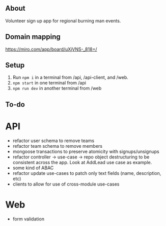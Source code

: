 ## About
Volunteer sign up app for regional burning man events.

## Domain mapping
https://miro.com/app/board/uXjVNS-_818=/

## Setup
1. Run `npm i` in a terminal from /api, /api-client, and /web.
2. `npm start` in one terminal from /api
3. `npm run dev` in another terminal from /web

## To-do
# API
* refactor user schema to remove teams
* refactor team schema to remove members
* mongoose transactions to preserve atomicity with signups/unsignups
* refactor controller -> use-case -> repo object destructuring to be consistent across the app. Look at AddLead use case as example.
* some kind of ABAC
* refactor update use-cases to patch only text fields (name, description, etc)
* clients to allow for use of cross-module use-cases

# Web
* form validation